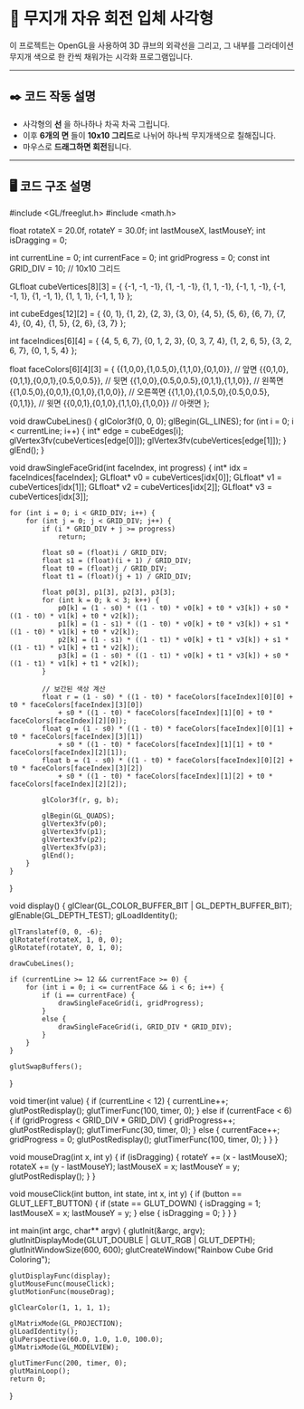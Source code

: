 # 🌈 무지개 자유 회전 입체 사각형

이 프로젝트는 OpenGL을 사용하여 3D 큐브의 외곽선을 그리고, 그 내부를 그라데이션 무지개 색으로 한 칸씩 채워가는 시각화 프로그램입니다.

---

## ✒️ 코드 작동 설명

- 사각형의 **선** 을 하나하나 차곡 차곡 그립니다.
- 이후 **6개의 면** 들이 **10x10 그리드**로 나뉘어 하나씩 무지개색으로 칠해집니다.
- 마우스로 **드래그하면 회전**됩니다.

---

## 🖥️ 코드 구조 설명

#include <GL/freeglut.h>
#include <math.h>

float rotateX = 20.0f, rotateY = 30.0f;
int lastMouseX, lastMouseY;
int isDragging = 0;

int currentLine = 0;
int currentFace = 0;
int gridProgress = 0;
const int GRID_DIV = 10; // 10x10 그리드

GLfloat cubeVertices[8][3] = {
    {-1, -1, -1}, {1, -1, -1}, {1, 1, -1}, {-1, 1, -1},
    {-1, -1,  1}, {1, -1,  1}, {1, 1,  1}, {-1, 1,  1}
};

int cubeEdges[12][2] = {
    {0, 1}, {1, 2}, {2, 3}, {3, 0},
    {4, 5}, {5, 6}, {6, 7}, {7, 4},
    {0, 4}, {1, 5}, {2, 6}, {3, 7}
};

int faceIndices[6][4] = {
    {4, 5, 6, 7}, {0, 1, 2, 3}, {0, 3, 7, 4},
    {1, 2, 6, 5}, {3, 2, 6, 7}, {0, 1, 5, 4}
};

float faceColors[6][4][3] = {
    {{1,0,0},{1,0.5,0},{1,1,0},{0,1,0}},          // 앞면
    {{0,1,0},{0,1,1},{0,0,1},{0.5,0,0.5}},        // 뒷면
    {{1,0,0},{0.5,0,0.5},{0,1,1},{1,1,0}},        // 왼쪽면
    {{1,0.5,0},{0,0,1},{0,1,0},{1,0,0}},          // 오른쪽면
    {{1,1,0},{1,0.5,0},{0.5,0,0.5},{0,1,1}},      // 윗면
    {{0,0,1},{0,1,0},{1,1,0},{1,0,0}}             // 아랫면
};

void drawCubeLines() {
    glColor3f(0, 0, 0);
    glBegin(GL_LINES);
    for (int i = 0; i < currentLine; i++) {
        int* edge = cubeEdges[i];
        glVertex3fv(cubeVertices[edge[0]]);
        glVertex3fv(cubeVertices[edge[1]]);
    }
    glEnd();
}

void drawSingleFaceGrid(int faceIndex, int progress) {
    int* idx = faceIndices[faceIndex];
    GLfloat* v0 = cubeVertices[idx[0]];
    GLfloat* v1 = cubeVertices[idx[1]];
    GLfloat* v2 = cubeVertices[idx[2]];
    GLfloat* v3 = cubeVertices[idx[3]];

    for (int i = 0; i < GRID_DIV; i++) {
        for (int j = 0; j < GRID_DIV; j++) {
            if (i * GRID_DIV + j >= progress)
                return;

            float s0 = (float)i / GRID_DIV;
            float s1 = (float)(i + 1) / GRID_DIV;
            float t0 = (float)j / GRID_DIV;
            float t1 = (float)(j + 1) / GRID_DIV;

            float p0[3], p1[3], p2[3], p3[3];
            for (int k = 0; k < 3; k++) {
                p0[k] = (1 - s0) * ((1 - t0) * v0[k] + t0 * v3[k]) + s0 * ((1 - t0) * v1[k] + t0 * v2[k]);
                p1[k] = (1 - s1) * ((1 - t0) * v0[k] + t0 * v3[k]) + s1 * ((1 - t0) * v1[k] + t0 * v2[k]);
                p2[k] = (1 - s1) * ((1 - t1) * v0[k] + t1 * v3[k]) + s1 * ((1 - t1) * v1[k] + t1 * v2[k]);
                p3[k] = (1 - s0) * ((1 - t1) * v0[k] + t1 * v3[k]) + s0 * ((1 - t1) * v1[k] + t1 * v2[k]);
            }

            // 보간된 색상 계산
            float r = (1 - s0) * ((1 - t0) * faceColors[faceIndex][0][0] + t0 * faceColors[faceIndex][3][0])
                + s0 * ((1 - t0) * faceColors[faceIndex][1][0] + t0 * faceColors[faceIndex][2][0]);
            float g = (1 - s0) * ((1 - t0) * faceColors[faceIndex][0][1] + t0 * faceColors[faceIndex][3][1])
                + s0 * ((1 - t0) * faceColors[faceIndex][1][1] + t0 * faceColors[faceIndex][2][1]);
            float b = (1 - s0) * ((1 - t0) * faceColors[faceIndex][0][2] + t0 * faceColors[faceIndex][3][2])
                + s0 * ((1 - t0) * faceColors[faceIndex][1][2] + t0 * faceColors[faceIndex][2][2]);

            glColor3f(r, g, b);

            glBegin(GL_QUADS);
            glVertex3fv(p0);
            glVertex3fv(p1);
            glVertex3fv(p2);
            glVertex3fv(p3);
            glEnd();
        }
    }
}

void display() {
    glClear(GL_COLOR_BUFFER_BIT | GL_DEPTH_BUFFER_BIT);
    glEnable(GL_DEPTH_TEST);
    glLoadIdentity();

    glTranslatef(0, 0, -6);
    glRotatef(rotateX, 1, 0, 0);
    glRotatef(rotateY, 0, 1, 0);

    drawCubeLines();

    if (currentLine >= 12 && currentFace >= 0) {
        for (int i = 0; i <= currentFace && i < 6; i++) {
            if (i == currentFace) {
                drawSingleFaceGrid(i, gridProgress);
            }
            else {
                drawSingleFaceGrid(i, GRID_DIV * GRID_DIV);
            }
        }
    }

    glutSwapBuffers();
}

void timer(int value) {
    if (currentLine < 12) {
        currentLine++;
        glutPostRedisplay();
        glutTimerFunc(100, timer, 0);
    }
    else if (currentFace < 6) {
        if (gridProgress < GRID_DIV * GRID_DIV) {
            gridProgress++;
            glutPostRedisplay();
            glutTimerFunc(30, timer, 0);
        }
        else {
            currentFace++;
            gridProgress = 0;
            glutPostRedisplay();
            glutTimerFunc(100, timer, 0);
        }
    }
}

void mouseDrag(int x, int y) {
    if (isDragging) {
        rotateY += (x - lastMouseX);
        rotateX += (y - lastMouseY);
        lastMouseX = x;
        lastMouseY = y;
        glutPostRedisplay();
    }
}

void mouseClick(int button, int state, int x, int y) {
    if (button == GLUT_LEFT_BUTTON) {
        if (state == GLUT_DOWN) {
            isDragging = 1;
            lastMouseX = x;
            lastMouseY = y;
        }
        else {
            isDragging = 0;
        }
    }
}

int main(int argc, char** argv) {
    glutInit(&argc, argv);
    glutInitDisplayMode(GLUT_DOUBLE | GLUT_RGB | GLUT_DEPTH);
    glutInitWindowSize(600, 600);
    glutCreateWindow("Rainbow Cube Grid Coloring");

    glutDisplayFunc(display);
    glutMouseFunc(mouseClick);
    glutMotionFunc(mouseDrag);

    glClearColor(1, 1, 1, 1);

    glMatrixMode(GL_PROJECTION);
    glLoadIdentity();
    gluPerspective(60.0, 1.0, 1.0, 100.0);
    glMatrixMode(GL_MODELVIEW);

    glutTimerFunc(200, timer, 0);
    glutMainLoop();
    return 0;
}
